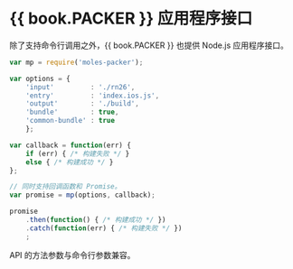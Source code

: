 #	{{ book.PACKER }} 应用程序接口

除了支持命令行调用之外，{{ book.PACKER }} 也提供 Node.js 应用程序接口。

```javascript
var mp = require('moles-packer');

var options = {
	'input'         : './rn26',
	'entry'         : 'index.ios.js',
	'output'        : './build',
	'bundle'        : true,
	'common-bundle' : true
	};

var callback = function(err) {
    if (err) { /* 构建失败 */ }
    else { /* 构建成功 */ }
};

// 同时支持回调函数和 Promise。
var promise = mp(options, callback);

promise
    .then(function() { /* 构建成功 */ })
    .catch(function(err) { /* 构建失败 */ })
    ;
```

API 的方法参数与命令行参数兼容。
